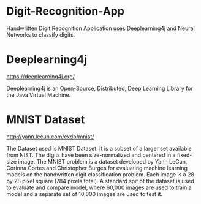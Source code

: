 # Digit-Recognition-App
Handwritten Digit Recognition Application uses Deeplearning4j and Neural Networks to classify digits.
# Deeplearning4j
https://deeplearning4j.org/

Deeplearning4j is an Open-Source, Distributed, Deep Learning Library for the Java Virtual Machine. 
# MNIST Dataset
http://yann.lecun.com/exdb/mnist/

The Dataset used is MNIST Dataset. It is a subset of a larger set available from NIST. The digits have been size-normalized and centered in a fixed-size image. The MNIST problem is a dataset developed by Yann LeCun, Corinna Cortes and Christopher Burges for evaluating machine learning models on the handwritten digit classification problem. Each image is a 28 by 28 pixel square (784 pixels total). A standard spit of the dataset is used to evaluate and compare model, where 60,000 images are used to train a model and a separate set of 10,000 images are used to test it.
